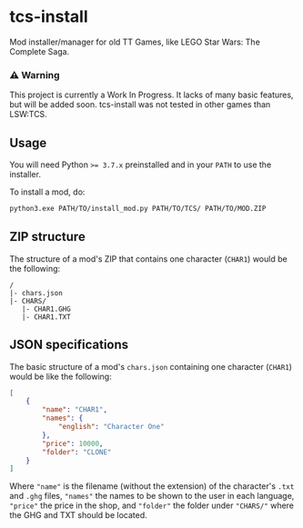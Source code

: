 # tcs-install

Mod installer/manager for old TT Games, like LEGO Star Wars: The Complete Saga.

### :warning: Warning
This project is currently a Work In Progress. It lacks of many basic features, but will be added soon. tcs-install was not tested in other games than LSW:TCS.

## Usage
You will need Python `>= 3.7.x` preinstalled and in your `PATH` to use the installer.

To install a mod, do:
```sh
python3.exe PATH/TO/install_mod.py PATH/TO/TCS/ PATH/TO/MOD.ZIP
```

## ZIP structure
The structure of a mod's ZIP that contains one character (`CHAR1`) would be the following:
```
/
|- chars.json
|- CHARS/
   |- CHAR1.GHG
   |- CHAR1.TXT
```

## JSON specifications
The basic structure of a mod's `chars.json` containing one character (`CHAR1`) would be like the following:
```json
[
	{
		"name": "CHAR1",
		"names": {
			"english": "Character One"
		},
		"price": 10000,
		"folder": "CLONE"
	}
]
```
Where `"name"` is the filename (without the extension) of the character's `.txt` and `.ghg` files, `"names"` the names to be shown to the user in each language, `"price"` the price in the shop, and `"folder"` the folder under `"CHARS/"` where the GHG and TXT should be located.
